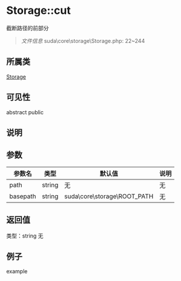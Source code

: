 # Storage::cut
截断路径的前部分
> *文件信息* suda\core\storage\Storage.php: 22~244
## 所属类 

[Storage](../Storage.md)

## 可见性

abstract  public  
## 说明



## 参数

 
| 参数名 | 类型 | 默认值 | 说明 |
|--------|-----|-------|-------|
 | path |  string | 无 | 无 |
 | basepath |  string | suda\core\storage\ROOT_PATH | 无 |
## 返回值
 
类型：string
无
## 例子

example